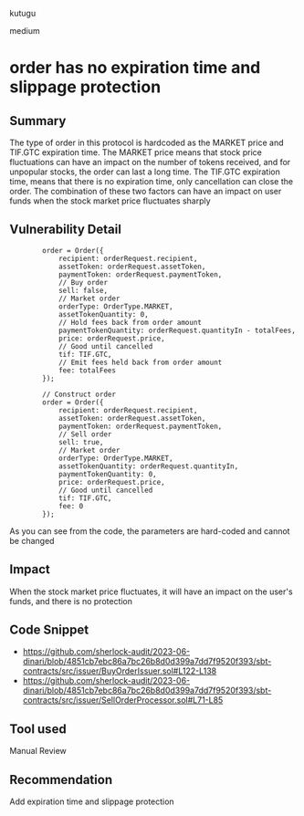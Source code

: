 kutugu

medium

# order has no expiration time and slippage protection

## Summary

The type of order in this protocol is hardcoded as the MARKET price and TIF.GTC expiration time. 
The MARKET price means that stock price fluctuations can have an impact on the number of tokens received, and for unpopular stocks, the order can last a long time.
The TIF.GTC expiration time, means that there is no expiration time, only cancellation can close the order.
The combination of these two factors can have an impact on user funds when the stock market price fluctuates sharply

## Vulnerability Detail

```solidity
        order = Order({
            recipient: orderRequest.recipient,
            assetToken: orderRequest.assetToken,
            paymentToken: orderRequest.paymentToken,
            // Buy order
            sell: false,
            // Market order
            orderType: OrderType.MARKET,
            assetTokenQuantity: 0,
            // Hold fees back from order amount
            paymentTokenQuantity: orderRequest.quantityIn - totalFees,
            price: orderRequest.price,
            // Good until cancelled
            tif: TIF.GTC,
            // Emit fees held back from order amount
            fee: totalFees
        });

        // Construct order
        order = Order({
            recipient: orderRequest.recipient,
            assetToken: orderRequest.assetToken,
            paymentToken: orderRequest.paymentToken,
            // Sell order
            sell: true,
            // Market order
            orderType: OrderType.MARKET,
            assetTokenQuantity: orderRequest.quantityIn,
            paymentTokenQuantity: 0,
            price: orderRequest.price,
            // Good until cancelled
            tif: TIF.GTC,
            fee: 0
        });
```

As you can see from the code, the parameters are hard-coded and cannot be changed

## Impact

When the stock market price fluctuates, it will have an impact on the user's funds, and there is no protection

## Code Snippet

- https://github.com/sherlock-audit/2023-06-dinari/blob/4851cb7ebc86a7bc26b8d0d399a7dd7f9520f393/sbt-contracts/src/issuer/BuyOrderIssuer.sol#L122-L138
- https://github.com/sherlock-audit/2023-06-dinari/blob/4851cb7ebc86a7bc26b8d0d399a7dd7f9520f393/sbt-contracts/src/issuer/SellOrderProcessor.sol#L71-L85

## Tool used

Manual Review

## Recommendation

Add expiration time and slippage protection
